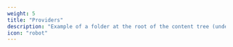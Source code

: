 ```yaml
---
weight: 5
title: "Providers"
description: "Example of a folder at the root of the content tree (under `/docs`)"
icon: "robot"
---
```

